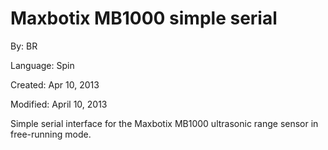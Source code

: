 # Maxbotix MB1000 simple serial

By: BR

Language: Spin

Created: Apr 10, 2013

Modified: April 10, 2013

Simple serial interface for the Maxbotix MB1000 ultrasonic range sensor in free-running mode.
